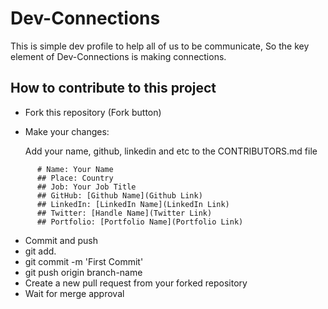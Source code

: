 # Dev-Connections

This is simple dev profile to help all of us to be communicate, So the key element of Dev-Connections is making connections.

## How to contribute to this project
* Fork this repository (Fork button)
* Make your changes:
   
    Add your name, github, linkedin and etc to the CONTRIBUTORS.md file

```
      # Name: Your Name
      ## Place: Country
      ## Job: Your Job Title
      ## GitHub: [Github Name](Github Link)
      ## LinkedIn: [LinkedIn Name](LinkedIn Link)
      ## Twitter: [Handle Name](Twitter Link)
      ## Portfolio: [Portfolio Name](Portfolio Link)
```
* Commit and push
* git add.
* git commit -m 'First Commit'
* git push origin branch-name
* Create a new pull request from your forked repository
* Wait for merge approval
